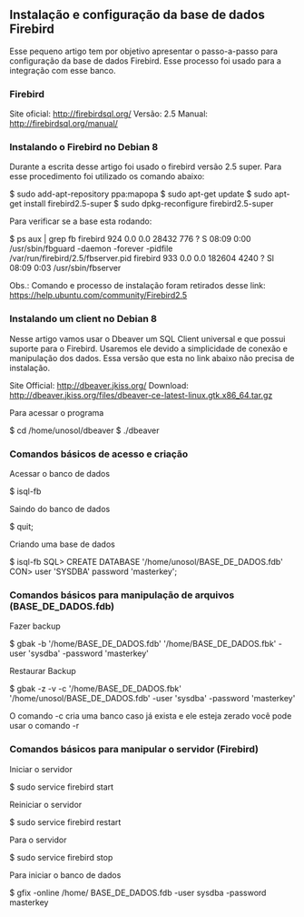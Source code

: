 ## Instalação e configuração da base de dados Firebird

Esse pequeno artigo tem por objetivo apresentar o passo-a-passo para configuração da base de dados Firebird. Esse processo foi usado para a integração com esse banco.

### Firebird

Site oficial: http://firebirdsql.org/
Versão: 2.5
Manual: http://firebirdsql.org/manual/

### Instalando o Firebird no Debian 8

Durante a escrita desse artigo foi usado o firebird versão 2.5 super. Para esse procedimento foi utilizado os comando abaixo:

$ sudo add-apt-repository ppa:mapopa
$ sudo apt-get update
$ sudo apt-get install firebird2.5-super
$ sudo dpkg-reconfigure firebird2.5-super

Para verificar se a base esta rodando:

$ ps aux | grep fb
firebird   924  0.0  0.0  28432   776 ?        S    08:09   0:00 /usr/sbin/fbguard -daemon -forever -pidfile /var/run/firebird/2.5/fbserver.pid
firebird   933  0.0  0.0 182604  4240 ?        Sl   08:09   0:03 /usr/sbin/fbserver

Obs.: Comando e processo de instalação foram retirados desse link: https://help.ubuntu.com/community/Firebird2.5

### Instalando um client no Debian 8

Nesse artigo vamos usar o Dbeaver um SQL Client universal e que possui suporte para o Firebird. Usaremos ele devido a simplicidade de conexão e manipulação dos dados. Essa versão que esta no link abaixo não precisa de instalação.

Site Official: http://dbeaver.jkiss.org/
Download: http://dbeaver.jkiss.org/files/dbeaver-ce-latest-linux.gtk.x86_64.tar.gz

Para acessar o programa

$ cd /home/unosol/dbeaver
$ ./dbeaver

### Comandos básicos de acesso e criação

Acessar o banco de dados

$ isql-fb

Saindo do banco de dados

$ quit;

Criando uma base de dados

$ isql-fb
SQL> CREATE DATABASE '/home/unosol/BASE_DE_DADOS.fdb'
CON> user 'SYSDBA' password 'masterkey';

### Comandos básicos para manipulação de arquivos (BASE_DE_DADOS.fdb)

Fazer backup

$ gbak -b '/home/BASE_DE_DADOS.fdb' '/home/BASE_DE_DADOS.fbk' -user 'sysdba' -password 'masterkey'

Restaurar Backup

$ gbak -z -v -c '/home/BASE_DE_DADOS.fbk' '/home/unosol/BASE_DE_DADOS.fdb' -user 'sysdba' -password 'masterkey'

O comando -c cria uma banco caso já exista e ele esteja zerado você pode usar o comando -r

### Comandos básicos para manipular o servidor (Firebird)

Iniciar o servidor

$ sudo service firebird start

Reiniciar o servidor

$ sudo service firebird restart

Para o servidor

$ sudo service firebird stop

Para iniciar o banco de dados

$ gfix -online /home/ BASE_DE_DADOS.fdb -user sysdba -password masterkey
